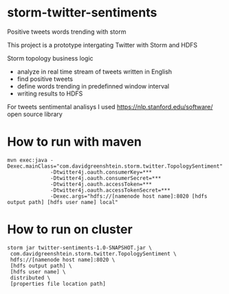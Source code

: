 # storm-twitter-sentiments
Positive tweets words trending with storm

This project is a prototype intergating Twitter with Storm and HDFS

Storm topology business logic
* analyze in real time stream of tweets written in English
* find positive tweets
* define words trending in predefinned window interval
* writing results to HDFS

For tweets sentimental analisys I used https://nlp.stanford.edu/software/ open source library

# How to run with maven
```
mvn exec:java -Dexec.mainClass="com.davidgreenshtein.storm.twitter.TopologySentiment"
              -Dtwitter4j.oauth.consumerKey=*** 
              -Dtwitter4j.oauth.consumerSecret=***
              -Dtwitter4j.oauth.accessToken=***
              -Dtwitter4j.oauth.accessTokenSecret=***
              -Dexec.args="hdfs://[namenode host name]:8020 [hdfs output path] [hdfs user name] local"
```

# How to run on cluster
```
storm jar twitter-sentiments-1.0-SNAPSHOT.jar \
 com.davidgreenshtein.storm.twitter.TopologySentiment \
 hdfs://[namenode host name]:8020 \
 [hdfs output path] \
 [hdfs user name] \
 distributed \
 [properties file location path]
```